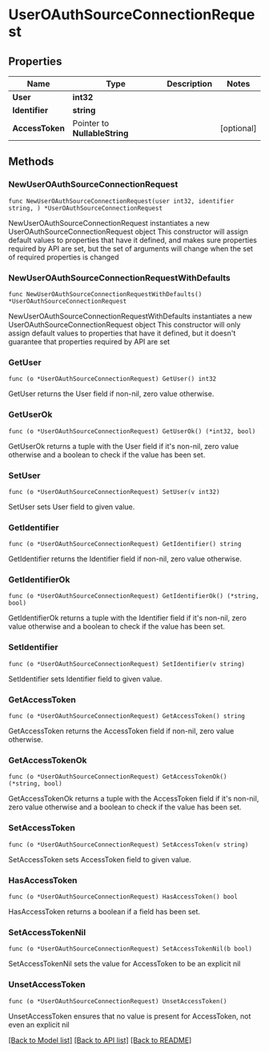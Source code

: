 # UserOAuthSourceConnectionRequest

## Properties

Name | Type | Description | Notes
------------ | ------------- | ------------- | -------------
**User** | **int32** |  | 
**Identifier** | **string** |  | 
**AccessToken** | Pointer to **NullableString** |  | [optional] 

## Methods

### NewUserOAuthSourceConnectionRequest

`func NewUserOAuthSourceConnectionRequest(user int32, identifier string, ) *UserOAuthSourceConnectionRequest`

NewUserOAuthSourceConnectionRequest instantiates a new UserOAuthSourceConnectionRequest object
This constructor will assign default values to properties that have it defined,
and makes sure properties required by API are set, but the set of arguments
will change when the set of required properties is changed

### NewUserOAuthSourceConnectionRequestWithDefaults

`func NewUserOAuthSourceConnectionRequestWithDefaults() *UserOAuthSourceConnectionRequest`

NewUserOAuthSourceConnectionRequestWithDefaults instantiates a new UserOAuthSourceConnectionRequest object
This constructor will only assign default values to properties that have it defined,
but it doesn't guarantee that properties required by API are set

### GetUser

`func (o *UserOAuthSourceConnectionRequest) GetUser() int32`

GetUser returns the User field if non-nil, zero value otherwise.

### GetUserOk

`func (o *UserOAuthSourceConnectionRequest) GetUserOk() (*int32, bool)`

GetUserOk returns a tuple with the User field if it's non-nil, zero value otherwise
and a boolean to check if the value has been set.

### SetUser

`func (o *UserOAuthSourceConnectionRequest) SetUser(v int32)`

SetUser sets User field to given value.


### GetIdentifier

`func (o *UserOAuthSourceConnectionRequest) GetIdentifier() string`

GetIdentifier returns the Identifier field if non-nil, zero value otherwise.

### GetIdentifierOk

`func (o *UserOAuthSourceConnectionRequest) GetIdentifierOk() (*string, bool)`

GetIdentifierOk returns a tuple with the Identifier field if it's non-nil, zero value otherwise
and a boolean to check if the value has been set.

### SetIdentifier

`func (o *UserOAuthSourceConnectionRequest) SetIdentifier(v string)`

SetIdentifier sets Identifier field to given value.


### GetAccessToken

`func (o *UserOAuthSourceConnectionRequest) GetAccessToken() string`

GetAccessToken returns the AccessToken field if non-nil, zero value otherwise.

### GetAccessTokenOk

`func (o *UserOAuthSourceConnectionRequest) GetAccessTokenOk() (*string, bool)`

GetAccessTokenOk returns a tuple with the AccessToken field if it's non-nil, zero value otherwise
and a boolean to check if the value has been set.

### SetAccessToken

`func (o *UserOAuthSourceConnectionRequest) SetAccessToken(v string)`

SetAccessToken sets AccessToken field to given value.

### HasAccessToken

`func (o *UserOAuthSourceConnectionRequest) HasAccessToken() bool`

HasAccessToken returns a boolean if a field has been set.

### SetAccessTokenNil

`func (o *UserOAuthSourceConnectionRequest) SetAccessTokenNil(b bool)`

 SetAccessTokenNil sets the value for AccessToken to be an explicit nil

### UnsetAccessToken
`func (o *UserOAuthSourceConnectionRequest) UnsetAccessToken()`

UnsetAccessToken ensures that no value is present for AccessToken, not even an explicit nil

[[Back to Model list]](../README.md#documentation-for-models) [[Back to API list]](../README.md#documentation-for-api-endpoints) [[Back to README]](../README.md)


